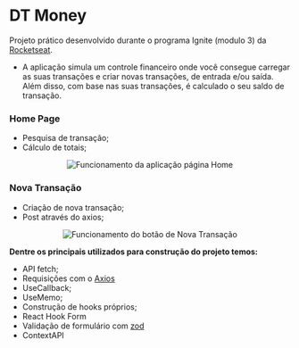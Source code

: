 # DT Money

Projeto prático desenvolvido durante o programa Ignite (modulo 3) da [Rocketseat](https://rocketseat.com.br/).

- A aplicação simula um controle financeiro onde você consegue carregar as suas transações e criar novas transações, de entrada e/ou saída. Além disso, com base nas suas transações, é calculado o seu saldo de transação.

### Home Page

- Pesquisa de transação;
- Cálculo de totais;

</div>
<div align="center">

![Funcionamento da aplicação página Home](https://github.com/viniciusmartins1/react-dt-money/blob/main/assets/readme/home_page_.gif)

</div>

<div>

### Nova Transação

- Criação de nova transação;
- Post através do axios;
</div>

<div align="center">

![Funcionamento do botão de Nova Transação](https://github.com/viniciusmartins1/react-dt-money/blob/main/assets/readme/nova_transacao.gif)

</div>

**Dentre os principais utilizados para construção do projeto temos:**

- API fetch;
- Requisições com o [Axios](https://axios-http.com/ptbr/docs/intro)
- UseCallback;
- UseMemo;
- Construção de hooks próprios;
- React Hook Form
- Validação de formulário com [zod](https://zod.dev/)
- ContextAPI
